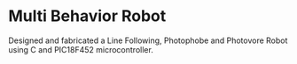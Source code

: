 # Multi Behavior Robot
Designed and fabricated a Line Following, Photophobe and Photovore Robot using C and PIC18F452 microcontroller.
